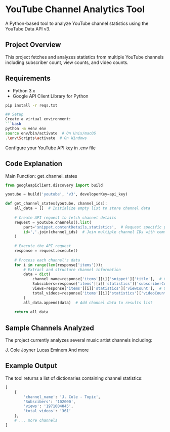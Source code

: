 # YouTube Channel Analytics Tool

A Python-based tool to analyze YouTube channel statistics using the YouTube Data API v3.

## Project Overview
This project fetches and analyzes statistics from multiple YouTube channels including subscriber count, view counts, and video counts.

## Requirements
- Python 3.x
- Google API Client Library for Python
```bash
pip install -r reqs.txt

## Setup
Create a virtual environment:
```bash
python -m venv env
source env/bin/activate  # On Unix/macOS
.\env\Scripts\activate  # On Windows
```
Configure your YouTube API key in .env file

## Code Explanation
Main Function: get_channel_states

```python
from googleapiclient.discovery import build

youtube = build('youtube', 'v3', developerKey=api_key)

def get_channel_states(youtube, channel_ids):
    all_data = []  # Initialize empty list to store channel data
    
    # Create API request to fetch channel details
    request = youtube.channels().list(
        part='snippet,contentDetails,statistics',  # Request specific parts of channel data
        id=','.join(channel_ids)  # Join multiple channel IDs with commas
    )
    
    # Execute the API request
    response = request.execute()
    
    # Process each channel's data
    for i in range(len(response['items'])):
        # Extract and structure channel information
        data = dict(
            channel_name=response['items'][i]['snippet']['title'],  # Get channel name
            Subscibers=response['items'][i]['statistics']['subscriberCount'],  # Get subscriber count
            views=response['items'][i]['statistics']['viewCount'],  # Get total view count
            total_videos=response['items'][i]['statistics']['videoCount']  # Get total videos count
        )
        all_data.append(data)  # Add channel data to results list
    
    return all_data
```

## Sample Channels Analyzed
The project currently analyzes several music artist channels including:

J. Cole
Joyner Lucas
Eminem
And more

## Example Output
The tool returns a list of dictionaries containing channel statistics:
```python
[
    {
        'channel_name': 'J. Cole - Topic',
        'Subscibers': '102000',
        'views': '1971004045',
        'total_videos': '361'
    },
    # ... more channels
]
```

